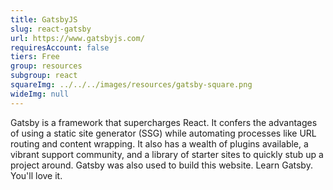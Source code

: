 ```yaml
---
title: GatsbyJS
slug: react-gatsby
url: https://www.gatsbyjs.com/
requiresAccount: false
tiers: Free
group: resources
subgroup: react
squareImg: ../../../images/resources/gatsby-square.png
wideImg: null
---
```


Gatsby is a framework that supercharges React.  It confers the advantages of using a static site generator (SSG) while automating processes like URL routing and content wrapping.  It also has a wealth of plugins available, a vibrant support community, and a library of starter sites to quickly stub up a project around.  Gatsby was also used to build this website.  Learn Gatsby.  You'll love it.